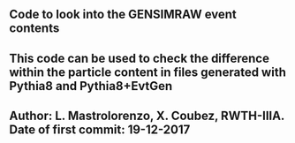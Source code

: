 ## Code to look into the GENSIMRAW event contents
## This code can be used to check the difference within the particle content in files generated with Pythia8 and Pythia8+EvtGen
## Author: L. Mastrolorenzo, X. Coubez, RWTH-IIIA. Date of first commit: 19-12-2017
